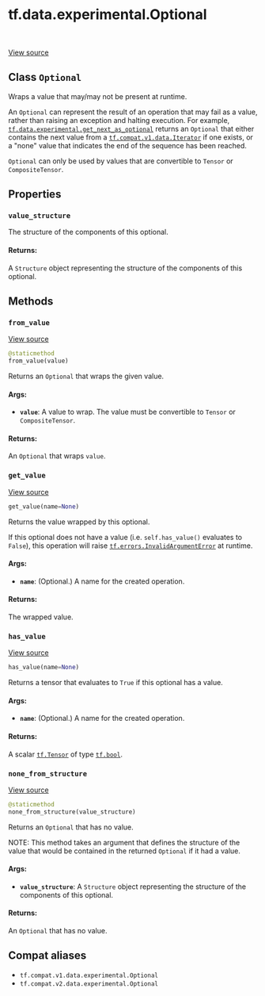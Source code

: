 <div itemscope itemtype="http://developers.google.com/ReferenceObject">
<meta itemprop="name" content="tf.data.experimental.Optional" />
<meta itemprop="path" content="Stable" />
<meta itemprop="property" content="value_structure"/>
<meta itemprop="property" content="from_value"/>
<meta itemprop="property" content="get_value"/>
<meta itemprop="property" content="has_value"/>
<meta itemprop="property" content="none_from_structure"/>
</div>

# tf.data.experimental.Optional

<!-- Insert buttons and diff -->

<table class="tfo-notebook-buttons tfo-api" align="left">
</table>

<a target="_blank" href="/code/stable/tensorflow/python/data/ops/optional_ops.py">View source</a>



## Class `Optional`

Wraps a value that may/may not be present at runtime.



<!-- Placeholder for "Used in" -->

An `Optional` can represent the result of an operation that may fail as a
value, rather than raising an exception and halting execution. For example,
<a href="../../../tf/data/experimental/get_next_as_optional.md"><code>tf.data.experimental.get_next_as_optional</code></a> returns an `Optional` that either
contains the next value from a <a href="../../../tf/compat/v1/data/Iterator.md"><code>tf.compat.v1.data.Iterator</code></a> if one exists, or
a "none" value that indicates the end of the sequence has been reached.

`Optional` can only be used by values that are convertible to `Tensor` or
`CompositeTensor`.

## Properties

<h3 id="value_structure"><code>value_structure</code></h3>

The structure of the components of this optional.


#### Returns:

A `Structure` object representing the structure of the components of this
  optional.




## Methods

<h3 id="from_value"><code>from_value</code></h3>

<a target="_blank" href="/code/stable/tensorflow/python/data/ops/optional_ops.py">View source</a>

``` python
@staticmethod
from_value(value)
```

Returns an `Optional` that wraps the given value.


#### Args:


* <b>`value`</b>: A value to wrap. The value must be convertible to `Tensor` or
  `CompositeTensor`.


#### Returns:

An `Optional` that wraps `value`.


<h3 id="get_value"><code>get_value</code></h3>

<a target="_blank" href="/code/stable/tensorflow/python/data/ops/optional_ops.py">View source</a>

``` python
get_value(name=None)
```

Returns the value wrapped by this optional.

If this optional does not have a value (i.e. `self.has_value()` evaluates
to `False`), this operation will raise <a href="../../../tf/errors/InvalidArgumentError.md"><code>tf.errors.InvalidArgumentError</code></a>
at runtime.

#### Args:


* <b>`name`</b>: (Optional.) A name for the created operation.


#### Returns:

The wrapped value.


<h3 id="has_value"><code>has_value</code></h3>

<a target="_blank" href="/code/stable/tensorflow/python/data/ops/optional_ops.py">View source</a>

``` python
has_value(name=None)
```

Returns a tensor that evaluates to `True` if this optional has a value.


#### Args:


* <b>`name`</b>: (Optional.) A name for the created operation.


#### Returns:

A scalar <a href="../../../tf/Tensor.md"><code>tf.Tensor</code></a> of type <a href="../../../tf.md#bool"><code>tf.bool</code></a>.


<h3 id="none_from_structure"><code>none_from_structure</code></h3>

<a target="_blank" href="/code/stable/tensorflow/python/data/ops/optional_ops.py">View source</a>

``` python
@staticmethod
none_from_structure(value_structure)
```

Returns an `Optional` that has no value.

NOTE: This method takes an argument that defines the structure of the value
that would be contained in the returned `Optional` if it had a value.

#### Args:


* <b>`value_structure`</b>: A `Structure` object representing the structure of the
  components of this optional.


#### Returns:

An `Optional` that has no value.






## Compat aliases

* `tf.compat.v1.data.experimental.Optional`
* `tf.compat.v2.data.experimental.Optional`

